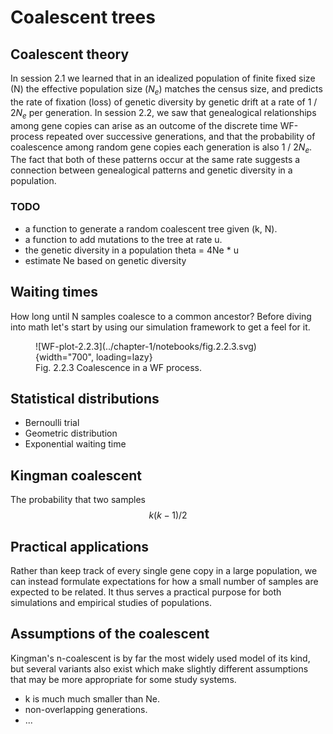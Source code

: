 ---
---

# Coalescent trees


## Coalescent theory

In session 2.1 we learned that in an idealized population of finite 
fixed size (N) the effective population size ($N_e$) matches the census 
size, and predicts the rate of fixation (loss) of genetic diversity by 
genetic drift at a rate of 1 / 2$N_e$ per generation.
In session 2.2, we saw that genealogical relationships among 
gene copies can arise as an outcome of the discrete time WF-process 
repeated over successive generations, and that the probability of 
coalescence among random gene copies each generation is also 1 / 2$N_e$. 
The fact that both of these patterns occur at the same rate 
suggests a connection between genealogical patterns and genetic 
diversity in a population.

<!-- But what is the connection between
the genealogical history of gene copies in a population and the 
genetic diversity of a population?
 -->
<!-- In a random mating population of some fixed size, we can predict the 
rate of genetic drift based on the effective population size, $N_e$, 
 -->


### TODO

- a function to generate a random coalescent tree given (k, N).
- a function to add mutations to the tree at rate u.
- the genetic diversity in a population theta = 4Ne * u
- estimate Ne based on genetic diversity


## Waiting times 

How long until N samples coalesce to a common ancestor? Before diving into
math let's start by using our simulation framework to get a feel for it.

<figure markdown>
  ![WF-plot-2.2.3](../chapter-1/notebooks/fig.2.2.3.svg){width="700", loading=lazy}
  <figcaption>Fig. 2.2.3 Coalescence in a WF process.</figcaption>
</figure>

## Statistical distributions

- Bernoulli trial
- Geometric distribution
- Exponential waiting time

<!-- https://vitalflux.com/geometric-distribution-explained-with-python-examples/ -->

<!-- Geometric Distribution is a discrete probability distribution and it expresses the probability distribution of the random variable (X) representing number of Bernoulli trials needed to get one success.
 -->
<!-- At each successive preceding generation, the probability of coalescence is geometrically distributed—that is, it is the probability of noncoalescence at the t − 1 preceding generations multiplied by the probability of coalescence at the generation of interest: 
 -->

## Kingman coalescent

The probability that two samples 
$$ k(k-1) / 2 $$

<!-- ## Genealogies as random variables
We can simulate this process by randomly sampling gene copies to 
serve as parents of gene copies in successive generations.
This process can be repeated many times, from different starting seeds, 
and we would likely get a different outcome nearly every time, representing
*a random sample over the possible ways in which some number of gene 
copies could be related.* This turns out 

If we think of these genealogies as trees, rather than just a collection
of waiting times. 

... It can often be difficult at first to understand how a collection of
waiting times can represent a genealogy (tree). How does this process 
group samples together to form a tree from the waiting times? Randomly. 
Remember, random mating is fundamental to our model assumptions.
But how could a random tree possibly be useful compared to real data, 
where some samples will surely be more closely related than others most
of the time? ...

 -->

<!-- 
## Genetic variation on genealogies
Take note, this is not the probability that they
share a specific common ancestor in the previous generation, but rather 
a probability of whether or not they 
 -->

## Practical applications
Rather than keep track of every single gene 
copy in a large population, we can instead formulate expectations for 
how a small number of samples are expected to be related. It thus 
serves a practical purpose for both simulations and empirical studies
of populations.


## Assumptions of the coalescent
Kingman's n-coalescent is by far the most widely used model of its kind,
but several variants also exist which make slightly different assumptions
that may be more appropriate for some study systems. 

- k is much much smaller than Ne.
- non-overlapping generations.
- ...
